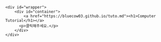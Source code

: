 <!DOCTYPE html>
<html lang="">
    <style type="text/css">
        a{
        text-decoration-line: none;
        }
    </style>
  <head>
    <link rel="stylesheet" href="./comtu/tutorial.css">
  </head>

  <body>
      
    <div id="wrapper">
        <div id="container">
            <a href="https://bluecow03.github.io/tuto.md"><h1>Computer Tutorial</h1></a>
          <p>클릭해주세요.</p>
        </div>
    </div>
  </body>
</html>
